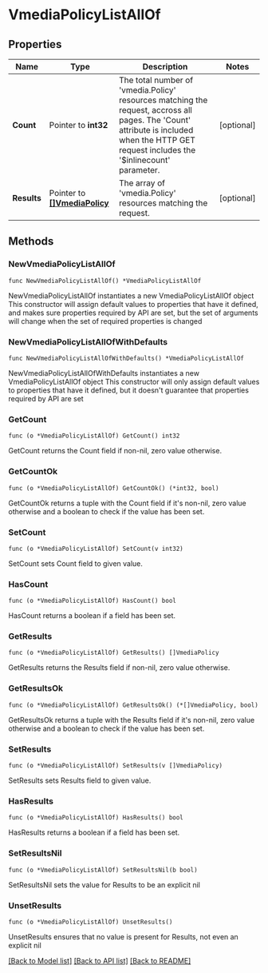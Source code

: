# VmediaPolicyListAllOf

## Properties

Name | Type | Description | Notes
------------ | ------------- | ------------- | -------------
**Count** | Pointer to **int32** | The total number of &#39;vmedia.Policy&#39; resources matching the request, accross all pages. The &#39;Count&#39; attribute is included when the HTTP GET request includes the &#39;$inlinecount&#39; parameter. | [optional] 
**Results** | Pointer to [**[]VmediaPolicy**](VmediaPolicy.md) | The array of &#39;vmedia.Policy&#39; resources matching the request. | [optional] 

## Methods

### NewVmediaPolicyListAllOf

`func NewVmediaPolicyListAllOf() *VmediaPolicyListAllOf`

NewVmediaPolicyListAllOf instantiates a new VmediaPolicyListAllOf object
This constructor will assign default values to properties that have it defined,
and makes sure properties required by API are set, but the set of arguments
will change when the set of required properties is changed

### NewVmediaPolicyListAllOfWithDefaults

`func NewVmediaPolicyListAllOfWithDefaults() *VmediaPolicyListAllOf`

NewVmediaPolicyListAllOfWithDefaults instantiates a new VmediaPolicyListAllOf object
This constructor will only assign default values to properties that have it defined,
but it doesn't guarantee that properties required by API are set

### GetCount

`func (o *VmediaPolicyListAllOf) GetCount() int32`

GetCount returns the Count field if non-nil, zero value otherwise.

### GetCountOk

`func (o *VmediaPolicyListAllOf) GetCountOk() (*int32, bool)`

GetCountOk returns a tuple with the Count field if it's non-nil, zero value otherwise
and a boolean to check if the value has been set.

### SetCount

`func (o *VmediaPolicyListAllOf) SetCount(v int32)`

SetCount sets Count field to given value.

### HasCount

`func (o *VmediaPolicyListAllOf) HasCount() bool`

HasCount returns a boolean if a field has been set.

### GetResults

`func (o *VmediaPolicyListAllOf) GetResults() []VmediaPolicy`

GetResults returns the Results field if non-nil, zero value otherwise.

### GetResultsOk

`func (o *VmediaPolicyListAllOf) GetResultsOk() (*[]VmediaPolicy, bool)`

GetResultsOk returns a tuple with the Results field if it's non-nil, zero value otherwise
and a boolean to check if the value has been set.

### SetResults

`func (o *VmediaPolicyListAllOf) SetResults(v []VmediaPolicy)`

SetResults sets Results field to given value.

### HasResults

`func (o *VmediaPolicyListAllOf) HasResults() bool`

HasResults returns a boolean if a field has been set.

### SetResultsNil

`func (o *VmediaPolicyListAllOf) SetResultsNil(b bool)`

 SetResultsNil sets the value for Results to be an explicit nil

### UnsetResults
`func (o *VmediaPolicyListAllOf) UnsetResults()`

UnsetResults ensures that no value is present for Results, not even an explicit nil

[[Back to Model list]](../README.md#documentation-for-models) [[Back to API list]](../README.md#documentation-for-api-endpoints) [[Back to README]](../README.md)


